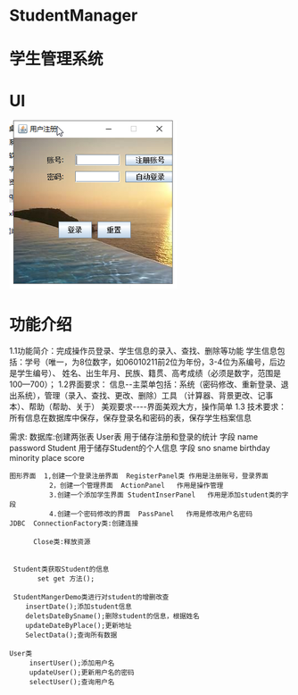 # StudentManager
# 学生管理系统
# UI
 ![StudentUI](https://raw.githubusercontent.com/qxlx/StudentManager/master/student.png)
# 功能介绍
1.1功能简介：完成操作员登录、学生信息的录入、查找、删除等功能
    学生信息包括：学号（唯一，为8位数字，如06010211前2位为年份，3-4位为系编号，后边是学生编号）、
    姓名、出生年月、民族、籍贯、高考成绩（必须是数字，范围是100—700）；
1.2界面要求：
  信息--主菜单包括：系统（密码修改、重新登录、退出系统），管理（录入、查找、更改、删除）工具
  （计算器、背景更改、记事本）、帮助（帮助、关于）
  美观要求----界面美观大方，操作简单
1.3 技术要求：所有信息在数据库中保存，保存登录名和密码的表，保存学生档案信息


需求:
        数据库:创建两张表
            User表 用于储存注册和登录的统计
                字段   name  password
            Student 用于储存Student的个人信息
	      	字段  sno sname  birthday  minority   place  score  
		
	图形界面  1,创建一个登录注册界面  RegisterPanel类 作用是注册账号，登录界面
	          2，创建一个管理界面  ActionPanel   作用是操作管理
	          3.创建一个添加学生界面 StudentInserPanel   作用是添加student类的字段
	          4.创建一个密码修改的界面  PassPanel   作用是修改用户名密码
	JDBC  ConnectionFactory类:创建连接
	      
	      Close类:释放资源
	
	
	 Student类获取Student的信息
	       set get 方法();
	 
	 StudentMangerDemo类进行对student的增删改查
		insertDate();添加student信息
		deletsDateBySname();删除student的信息，根据姓名
		updateDateByPlace();更新地址
		SelectData();查询所有数据
    
	User类
	     insertUser();添加用户名
	     updateUser();更新用户名的密码
	     selectUser();查询用户名
